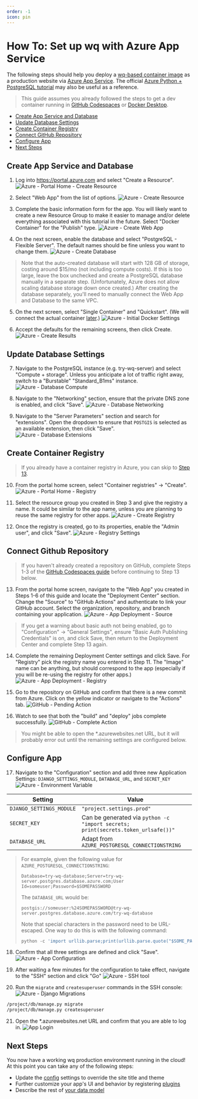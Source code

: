 ```yaml
---
order: -1
icon: pin
---
```


How To: Set up wq with Azure App Service
========================================

The following steps should help you deploy a [wq-based container image][setup] as a production website via [Azure App Service][appservice].  The official [Azure Python + PostgreSQL tutorial][azure-tutorial] may also be useful as a reference.

> This guide assumes you already followed the steps to get a dev container running in [GitHub Codespaces][setup-codespaces] or [Docker Desktop][setup-docker].

 * [Create App Service and Database](#create-app-service-and-database)
 * [Update Database Settings](#update-database-settings)
 * [Create Container Registry](#create-container-registry)
 * [Connect GitHub Repository](#connect-github-repository)
 * [Configure App](#configure-app)
 * [Next Steps](#next-steps)

## Create App Service and Database

1. Log into <https://portal.azure.com> and select "Create a Resource".
![Azure - Portal Home - Create Resource](setup/azure-01-create-home.png)

2. Select "Web App" from the list of options.
![Azure - Create Resource](setup/azure-02-create-resource.png)

3. Complete the basic information form for the app.  You will likely want to create a new Resource Group to make it easier to manage and/or delete everything associated with this tutorial in the future.  Select "Docker Container" for the "Publish" type.
![Azure - Create Web App](setup/azure-03-create-web-app.png)

4. On the next screen, enable the database and select "PostgreSQL - Flexible Server".  The default names should be fine unless you want to change them.
![Azure - Create Database](setup/azure-04-create-database.png)

> Note that the auto-created database will start with 128 GB of storage, costing around $15/mo (not including compute costs).  If this is too large, leave the box unchecked and create a PostgreSQL database manually in a separate step.  (Unfortunately, Azure does not allow scaling database storage down once created.)  After creating the database separately, you'll need to manually connect the Web App and Database to the same VPC.

5. On the next screen, select "Single Container" and "Quickstart".  (We will connect the actual container [later](#connect-container-registry).)
![Azure - Initial Docker Settings](setup/azure-05-create-docker.png)

6. Accept the defaults for the remaining screens, then click Create.
![Azure - Create Results](setup/azure-06-create-done.png)

## Update Database Settings

7. Navigate to the PostgreSQL instance (e.g. try-wq-server) and select "Compute + storage".  Unless you anticipate a lot of traffic right away, switch to a "Burstable" "Standard_B1ms" instance.
![Azure - Database Compute](setup/azure-07-database-compute.png)

8. Navigate to the "Networking" section, ensure that the private DNS zone is enabled, and click "Save".
![Azure - Database Networking](setup/azure-08-database-networking.png)

9. Navigate to the "Server Parameters" section and search for "extensions".  Open the dropdown to ensure that `POSTGIS` is selected as an available extension, then click "Save".
![Azure - Database Extensions](setup/azure-09-database-extensions.png)

## Create Container Registry

> If you already have a container registry in Azure, you can skip to [Step 13](#connect-github-repository).

10. From the portal home screen, select "Container registries" -> "Create".
![Azure - Portal Home - Registry](setup/azure-10-registry-home.png)

11. Select the resource group you created in Step 3 and give the registry a name.  It could be similar to the app name, unless you are planning to reuse the same registry for other apps.
![Azure - Create Registry](setup/azure-11-registry-basics.png)

12. Once the registry is created, go to its properties, enable the "Admin user", and click "Save".
![Azure - Registry Settings](setup/azure-12-registry-admin.png)

## Connect Github Repository

> If you haven't already created a repository on GitHub, complete Steps 1-3 of the [GitHub Codespaces guide][setup-codespaces] before continuing to Step 13 below.

13. From the portal home screen, navigate to the "Web App" you created in Steps 1-6 of this guide and locate the "Deployment Center" section.  Change the "Source" to "GitHub Actions" and authenticate to link your GitHub account.  Select the organization, repository, and branch containing your application.
![Azure - App Deployment - Source](setup/azure-13-deployment-source.png)

> If you get a warning about basic auth not being enabled, go to "Configuration" -> "General Settings", ensure "Basic Auth Publishing Credentials" is on, and click Save, then return to the Deployment Center and complete Step 13 again.

14. Complete the remaining Deployment Center settings and click Save.  For "Registry" pick the registry name you entered in Step 11.  The "Image" name can be anything, but should correspond to the app (especially if you will be re-using the registry for other apps.)
![Azure - App Deployment - Registry](setup/azure-14-deployment-registry.png)

15. Go to the repository on GitHub and confirm that there is a new commit from Azure.  Click on the yellow indicator or navigate to the "Actions" tab.
![GitHub - Pending Action](setup/azure-15-deployment-pending.png)

16. Watch to see that both the "build" and "deploy" jobs complete successfully.
![GitHub - Complete Action](setup/azure-16-deployment-complete.png)

> You might be able to open the *.azurewebsites.net URL, but it will probably error out until the remaining settings are configured below.

## Configure App

17. Navigate to the "Configuration" section and add three new Application Settings: `DJANGO_SETTINGS_MODULE`, `DATABASE_URL`, and `SECRET_KEY`
![Azure - Environment Variable](setup/azure-17-app-settings.png)

Setting | Value
--|--
`DJANGO_SETTINGS_MODULE` | `"project.settings.prod"`
`SECRET_KEY` | Can be generated via `python -c "import secrets; print(secrets.token_urlsafe())"`
`DATABASE_URL` | Adapt from `AZURE_POSTGRESQL_CONNECTIONSTRING`

> For example, given the following value for `AZURE_POSTGRESQL_CONNECTIONSTRING`:
> ```
> Database=try-wq-database;Server=try-wq-server.postgres.database.azure.com;User Id=someuser;Password=$SOMEPASSWORD
> ```
> The `DATABASE_URL` would be:
> ```
> postgis://someuser:%24SOMEPASSWORD@try-wq-server.postgres.database.azure.com/try-wq-database
> ```
> Note that special characters in the password need to be URL-escaped.  One way to do this is with the following command:
> ```python
> python -c 'import urllib.parse;print(urllib.parse.quote("$SOME_PASSWORD"))'
> ```

18. Confirm that all three settings are defined and click "Save".
![Azure - App Configuration](setup/azure-18-app-configuration.png)

19. After waiting a few minutes for the configuration to take effect, navigate to the "SSH" section and click "Go"
![Azure - SSH tool](setup/azure-19-ssh-start.png)

20. Run the `migrate` and `createsuperuser` commands in the SSH console:
![Azure - Django Migrations](setup/azure-20-ssh-migrate.png)
```bash
/project/db/manage.py migrate
/project/db/manage.py createsuperuser
```

21. Open the *.azurewebsites.net URL and confirm that you are able to log in.
![App Login](setup/app-login.png)

## Next Steps

You now have a working wq production environment running in the cloud!  At this point you can take any of the following steps:

 * Update the [config] settings to override the site title and theme
 * Further customize your app's UI and behavior by registering [plugins]
 * Describe the rest of [your data model][model]

[setup]: ../overview/setup.md
[appservice]: https://azure.microsoft.com/products/app-service
[azure-tutorial]: https://learn.microsoft.com/en-us/azure/app-service/tutorial-python-postgresql-app?tabs=django
[setup-codespaces]: ./setup-wq-with-github-codespaces.md
[setup-docker]: ./setup-wq-with-docker-desktop.md
[config]: ../config.md
[plugins]: ../plugins/index.md
[model]: ./describe-your-data-model.md